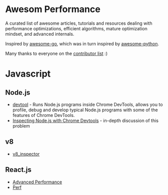 
# Awesom Performance

A curated list of awesome articles, tutorials and resources dealing with
performance optimizations, efficient algorithms, mature optimization mindset,
and advanced internals.


Inspired by [awesome-go](https://github.com/avelino/awesome-go), which was in turn inspired by [awesome-python](https://github.com/vinta/awesome-python).

Many thanks to everyone on the [contributor list](https://github.com/jondot/awesome-performance/graphs/contributors) :)

# Javascript

## Node.js

- [devtool](https://github.com/jam3/devtool) - Runs Node.js programs inside Chrome DevTools, allows you to profile, debug and develop typical Node.js programs with some of the features of Chrome DevTools.
- [Inspecting Node.js with Chrome Devtools](https://github.com/nodejs/node/issues/2546) - in-depth discussion of this problem

## v8

- [v8_inspector](https://github.com/nodejs/node/issues/7623)

## React.js

- [Advanced Performance](https://facebook.github.io/react/docs/advanced-performance.html)
- [Perf](https://facebook.github.io/react/docs/perf.html)

